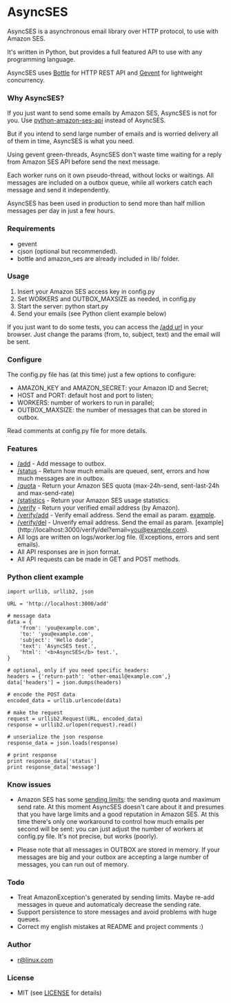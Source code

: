 # AsyncSES

AsyncSES is a asynchronous email library over HTTP protocol, to use with Amazon SES.

It's written in Python, but provides a full featured API to use with any programming language.

AsyncSES uses [Bottle](http://bottlepy.org) for HTTP REST API and [Gevent](http://www.gevent.org/) for lightweight concurrency.



### Why AsyncSES?

If you just want to send some emails by Amazon SES, AsyncSES is not for you. Use [python-amazon-ses-api](https://github.com/pankratiev/python-amazon-ses-api) instead of AsyncSES.

But if you intend to send large number of emails and is worried delivery all of them in time, AsyncSES is what you need.

Using gevent green-threads, AsyncSES don't waste time waiting for a reply from Amazon SES API before send the next message. 

Each worker runs on it own pseudo-thread, without locks or waitings. All messages are included on a outbox queue, while all workers catch each message and send it independently.

AsyncSES has been used in production to send more than half million messages per day in just a few hours.


### Requirements

* gevent
* cjson (optional but recommended).
* bottle and amazon_ses are already included in lib/ folder.


### Usage

1. Insert your Amazon SES access key in config.py
2. Set WORKERS and OUTBOX_MAXSIZE as needed, in config.py
3. Start the server:  python start.py
4. Send your emails (see Python client example below)

If you just want to do some tests, you can access the [/add url](http://localhost:3000/add/?from=you@example.com&to=you@example.com&subject=subject&text=message+text
) in your browser. Just change the params (from, to, subject, text) and the email will be sent.


### Configure

The config.py file has (at this time) just a few options to configure:

* AMAZON_KEY and AMAZON_SECRET: your Amazon ID and Secret;
* HOST and PORT: default host and port to listen;
* WORKERS: number of workers to run in parallel;
* OUTBOX_MAXSIZE: the number of messages that can be stored in outbox.

Read comments at config.py file for more details.


### Features

* [/add](http://localhost:3000/add) - Add message to outbox.
* [/status](http://localhost:3000/status) - Return how much emails are queued, sent, errors and how much messages are in outbox.
* [/quota](http://localhost:3000/quota) - Return your Amazon SES quota (max-24h-send, sent-last-24h and max-send-rate)
* [/statistics](http://localhost:3000/statistics) - Return your Amazon SES usage statistics.
* [/verify](http://localhost:3000/verify) - Return your verified email address (by Amazon).
* [/verify/add](http://localhost:3000/verify/add) - Verify email address. Send the email as param. [example](http://localhost:3000/verify/add?email=you@example.com).
* [/verify/del](http://localhost:3000/verify/del) - Unverify email address. Send the email as param. [example] (http://localhost:3000/verify/del?email=you@example.com).
* All logs are written on logs/worker.log file. (Exceptions, errors and sent emails).
* All API responses are in json format.
* All API requests can be made in GET and POST methods.


### Python client example

    import urllib, urllib2, json

    URL = 'http://localhost:3000/add'

    # message data
    data = {
        'from': 'you@example.com',
        'to:' 'you@example.com',
        'subject': 'Hello dude',
        'text': 'AsyncSES test.',
        'html': '<b>AsyncSES</b> test.',
    }

    # optional, only if you need specific headers:
    headers = {'return-path': 'other-email@example.com',}
    data['headers'] = json.dumps(headers)

    # encode the POST data
    encoded_data = urllib.urlencode(data)

    # make the request
    request = urllib2.Request(URL, encoded_data)
    response = urllib2.urlopen(request).read()

    # unserialize the json response
    response_data = json.loads(response)

    # print response
    print response_data['status']
    print response_data['message']


### Know issues

* Amazon SES has some [sending limits](http://aws.amazon.com/ses/#details): the sending quota and maximum send rate. At this moment AsyncSES doesn't care about it and presumes that you have large limits and a good reputation in Amazon SES. At this time there's only one workaround to control how much emails per second will be sent: you can just adjust the number of workers at config.py file. It's not precise, but works (poorly).

* Please note that all messages in OUTBOX are stored in memory. If your messages are big and your outbox are accepting a large number of messages, you can run out of memory. 


### Todo

* Treat AmazonException's generated by sending limits. Maybe re-add messages in queue and automaticaly decrease the sending rate.
* Support persistence to store messages and avoid problems with huge queues.
* Correct my english mistakes at README and project comments :)


### Author

* r@linux.com


### License

* MIT (see [LICENSE](https://github.com/robss/AsyncSES/blob/master/LICENSE) for details)

